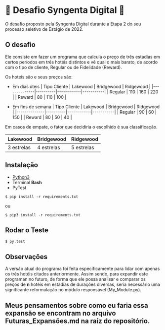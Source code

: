 # 🍃 Desafio Syngenta Digital 🍃

O desafio proposto pela Syngenta Digital durante a Etapa 2 do
seu processo seletivo de Estágio de 2022.

## O desafio

Ele consiste em fazer um programa que calcula o preço de três estadias em certos períodos
em três hotéis distintos e vê qual o mais barato, de acordo com o tipo de cliente, Regular ou de Fidelidade (Reward).

Os hotéis são e seus preços são:

- Em dias úteis
| Tipo Cliente | Lakewood | Bridgewood | Ridgewood |
|--------------|----------|------------|-----------|
| Regular      |    110   |     160    |     220   |
| Reward       |     80   |     110    |     100   |


- Em fins de semana
| Tipo Cliente | Lakewood | Bridgewood | Ridgewood |
|--------------|----------|------------|-----------|
| Regular      |     90   |      60    |     150   |
| Reward       |     80   |      50    |      40   |

Em casos de empate, o fator que decidiria o escolhido é sua classificação.

| Lakewood | Bridgewood | Ridgewood |
|----------|------------|-----------|
|3 estrelas| 4 estrelas | 5 estrelas|

## Instalação

- [Python3](https://www.python.org)
- Terminal **Bash**
- PyTest
```
$ pip install -r requirements.txt
```
ou
```
$ pip3 install -r requirements.txt
```

## Rodar o Teste

```
$ py.test
```

## Observações

A versão atual do programa foi feita especificamente para lidar com apenas os três hotéis citados anteriormente.
Assim sendo, para expandir este programan no futuro, de forma que ele possa analisar e comparar os preços de **n** hotéis
em estadias de durações diversas, seria necessário uma significante reformulação no módulo responsável (My_Module.py).

Meus pensamentos sobre como eu faria essa expansão se encontram no arquivo Futuras_Expansões.md na raíz do repositório.
--------------
